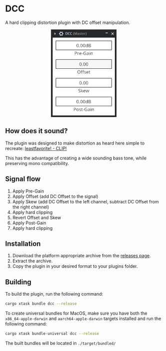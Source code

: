 # DCC

A hard clipping distortion plugin with DC offset manipulation.

<div align="center">

![screenshot](./assets/screenshot.png)
</div>

## How does it sound?

The plugin was designed to make distortion as heard here simple to recreate: [leastfavorite! - CLIP!](https://x.com/leastfavorite_/status/1603546140011552768)

This has the advantage of creating a wide sounding bass tone, while preserving mono compatibility.

## Signal flow

1. Apply Pre-Gain
2. Apply Offset (add DC Offset to the signal)
3. Apply Skew (add DC Offset to the left channel, subtract DC Offset from the right channel)
4. Apply hard clipping
5. Revert Offset and Skew
6. Apply Post-Gain
7. Apply hard clipping

## Installation

1. Download the platform appropriate archive from the [releases page](https://github.com/edwloef/dcc/releases).
2. Extract the archive.
3. Copy the plugin in your desired format to your plugins folder.

## Building

To build the plugin, run the following command:

```bash
cargo xtask bundle dcc --release
```

To create universal bundles for MacOS, make sure you have both the `x86_64-apple-darwin` and `aarch64-apple-darwin` targets installed and run the following command:

```bash
cargo xtask bundle-universal dcc --release
```

The built bundles will be located in `./target/bundled/`
